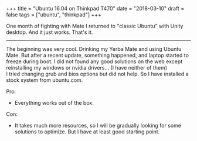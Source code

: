 +++
title = "Ubuntu 16.04 on Thinkpad T470"
date = "2018-03-10"
draft = false
tags = ["ubuntu", "thinkpad"]
+++

One month of fighting with Mate I returned to "classic Ubuntu" with Unity desktop. And it just works. That's it.

<!--more-->

---

The beginning was very cool. Drinking my Yerba Mate and using Ubuntu Mate. But after a recent update, something happened, and laptop started to freeze during boot. I did not found any good solutions on the web except reinstalling my windows or nvidia drivers... (I have neither of them)   
I tried changing grub and bios options but did not help. So I have installed a stock system from ubuntu.com.

Pro:

* Everything works out of the box.

Con:

* It takes much more resources, so I will be gradually looking for some solutions to optimize. But I have at least good starting point.